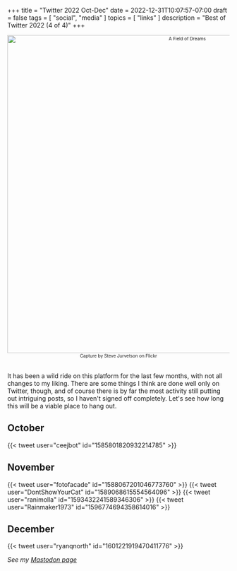 +++
title = "Twitter 2022 Oct-Dec"
date = 2022-12-31T10:07:57-07:00
draft = false
tags = [
  "social",
  "media"
]
topics = [
  "links"
]
description = "Best of Twitter 2022 (4 of 4)"
+++
<div align="center" style="font-size:x-small"><img src="https://milkfish08.s3.amazonaws.com/photo/blog/40054482212_3d4849f1aa_c.jpg" width="800" height="720" alt="A Field of Dreams"
title="A Field of Dreams" /><br />
Capture by Steve Jurvetson on Flickr</div><br clear="all" />

It has been a wild ride on this platform for the last few months, with not all changes to my liking. There are some things I think are done well only on Twitter, though, and of course there is by far the most activity still putting out intriguing posts, so I haven't signed off completely. Let's see how long this will be a viable place to hang out.

## October

{{< tweet user="ceejbot" id="1585801820932214785" >}}

## November

{{< tweet user="fotofacade" id="1588067201046773760" >}}
{{< tweet user="DontShowYourCat" id="1589068615554564096" >}}
{{< tweet user="ranimolla" id="1593432241589346306" >}}
{{< tweet user="Rainmaker1973" id="1596774694358614016" >}}

## December

{{< tweet user="ryanqnorth" id="1601221919470411776" >}}

*See my [Mastodon page](../mastodon4q22)*